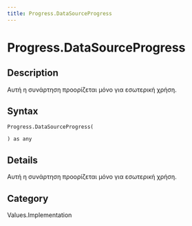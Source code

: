 ```yaml
---
title: Progress.DataSourceProgress
---
```


# Progress.DataSourceProgress


## Description

Αυτή η συνάρτηση προορίζεται μόνο για εσωτερική χρήση.


## Syntax

```powerquery
Progress.DataSourceProgress(

) as any
```


## Details

Αυτή η συνάρτηση προορίζεται μόνο για εσωτερική χρήση.



## Category
Values.Implementation
